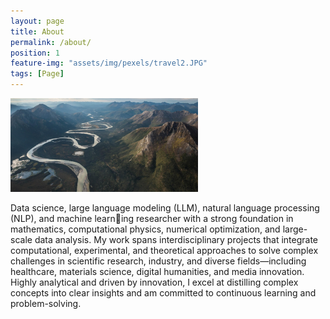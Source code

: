 ```yaml
---
layout: page
title: About
permalink: /about/
position: 1
feature-img: "assets/img/pexels/travel2.JPG"
tags: [Page]
---
```

<img src="assets/img/pexels/travel2.JPG" width="300" />


Data science, large language modeling (LLM), natural language processing (NLP), and machine learning researcher with a strong foundation in mathematics, computational physics, numerical optimization,
and large-scale data analysis. My work spans interdisciplinary projects that integrate computational,
experimental, and theoretical approaches to solve complex challenges in scientific research, industry, and
diverse fields—including healthcare, materials science, digital humanities, and media innovation. Highly
analytical and driven by innovation, I excel at distilling complex concepts into clear insights and am
committed to continuous learning and problem-solving.
